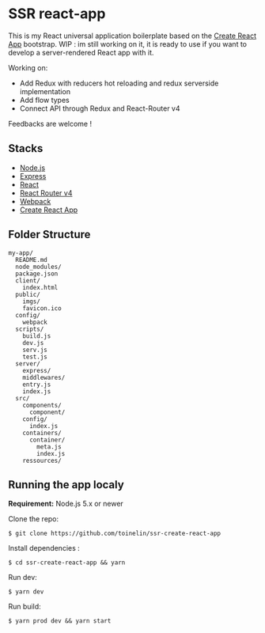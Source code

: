 # SSR react-app

This is my React universal application boilerplate based on the [Create React App](https://github.com/facebookincubator/create-react-app) bootstrap.
WIP : im still working on it, it is ready to use if you want to develop a server-rendered React app with it.

Working on:
- Add Redux with reducers hot reloading and redux serverside implementation
- Add flow types
- Connect API through Redux and React-Router v4

Feedbacks are welcome !

## Stacks
- [Node.js](https://nodejs.org/en/)
- [Express](http://expressjs.com/fr/)
- [React](https://facebook.github.io/react/)
- [React Router v4](https://reacttraining.com/react-router/)
- [Webpack](https://webpack.github.io/docs/)
- [Create React App](https://github.com/facebookincubator/create-react-app)

## Folder Structure

```
my-app/
  README.md
  node_modules/
  package.json
  client/
    index.html
  public/
    imgs/
    favicon.ico
  config/
    webpack
  scripts/
    build.js
    dev.js
    serv.js
    test.js
  server/
    express/
    middlewares/
    entry.js
    index.js
  src/
    components/
      component/
    config/
      index.js
    containers/
      container/
        meta.js
        index.js
    ressources/
```

## Running the app localy

**Requirement:** Node.js 5.x or newer
 
Clone the repo:
```shell
$ git clone https://github.com/toinelin/ssr-create-react-app
```
Install dependencies :
```shell
$ cd ssr-create-react-app && yarn
```
Run dev:
```shell
$ yarn dev
```
Run build:
```shell
$ yarn prod dev && yarn start
```
